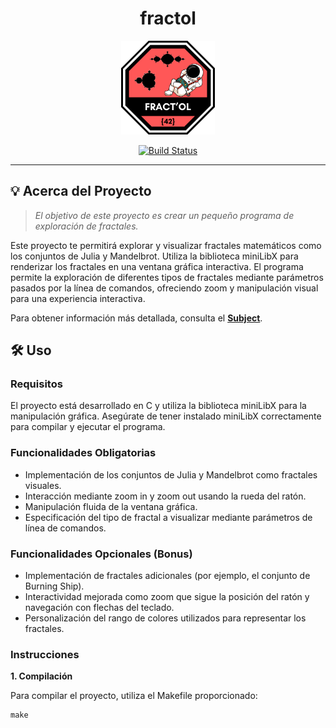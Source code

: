 <div align="center">
<h1>fractol</h1>
<img src="https://raw.githubusercontent.com/gusgonza42/my-utils-gusgonza/main/ft_badges_42/badge_02_fractol_500px.png" style="width: 150px; height: 150px;">

[![Build Status](https://img.shields.io/static/v1?label=Build%20Status&message=in%20progress&color=yellow)](https://github.com/gusgonza42/fractol)

</div>

- - -

## 💡 Acerca del Proyecto

> _El objetivo de este proyecto es crear un pequeño programa de exploración de fractales._

Este proyecto te permitirá explorar y visualizar fractales matemáticos como los conjuntos de Julia y Mandelbrot. Utiliza la biblioteca miniLibX para renderizar los fractales en una ventana gráfica interactiva. El programa permite la exploración de diferentes tipos de fractales mediante parámetros pasados por la línea de comandos, ofreciendo zoom y manipulación visual para una experiencia interactiva.

Para obtener información más detallada, consulta el [**Subject**](https://github.com/gusgonza42/fractol/blob/main/Fractol.es.subject.pdf).

## 🛠️ Uso

### Requisitos

El proyecto está desarrollado en C y utiliza la biblioteca miniLibX para la manipulación gráfica. Asegúrate de tener instalado miniLibX correctamente para compilar y ejecutar el programa.

### Funcionalidades Obligatorias

- Implementación de los conjuntos de Julia y Mandelbrot como fractales visuales.
- Interacción mediante zoom in y zoom out usando la rueda del ratón.
- Manipulación fluida de la ventana gráfica.
- Especificación del tipo de fractal a visualizar mediante parámetros de línea de comandos.

### Funcionalidades Opcionales (Bonus)

- Implementación de fractales adicionales (por ejemplo, el conjunto de Burning Ship).
- Interactividad mejorada como zoom que sigue la posición del ratón y navegación con flechas del teclado.
- Personalización del rango de colores utilizados para representar los fractales.

### Instrucciones

**1. Compilación**

Para compilar el proyecto, utiliza el Makefile proporcionado:

```shell
make
